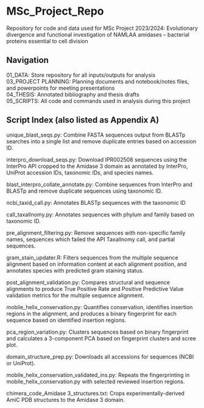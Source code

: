 # MSc_Project_Repo
Repository for code and data used for MSc Project 2023/2024: Evolutionary divergence and functional investigation of NAMLAA amidases – bacterial proteins essential to cell division

## Navigation
01_DATA: Store repository for all inputs/outputs for analysis  
03_PROJECT PLANNING: Planning documents and notebook/notes files, and powerpoints for meeting presentations  
04_THESIS: Annotated bibliography and thesis drafts  
05_SCRIPTS: All code and commands used in analysis during this project  

## Script Index (also listed as Appendix A)

unique_blast_seqs.py: Combine FASTA sequences output from BLASTp searches into a single list and remove duplicate entries based on accession ID.

interpro_download_seqs.py: Download IPR002508 sequences using the InterPro API cropped to the Amidase 3 domain as annotated by InterPro, UniProt accession IDs, taxonomic IDs, and species names.

blast_interpro_collate_annotate.py: Combine sequences from InterPro and BLASTp and remove duplicate sequences using taxonomic ID.

ncbi_taxid_call.py: Annotates BLASTp sequences with the taxonomic ID

call_taxallnomy.py: Annotates sequences with phylum and family based on taxonomic ID.

pre_alignment_filtering.py: Remove sequences with non-specific family names, sequences which failed the API Taxallnomy call, and partial sequences.

gram_stain_updater.R: Filters sequences from the multiple sequence alignment based on information content at each alignment position, and annotates species with predicted gram staining status.

post_alignment_validation.py: Compares structural and sequence alignments to produce True Positive Rate and Positive Predictive Value validation metrics for the multiple sequence alignment.

mobile_helix_conservation.py: Quantifies conservation, identifies insertion regions in the alignment, and produces a binary fingerprint for each sequence based on identified insertion regions.

pca_region_variation.py: Clusters sequences based on binary fingerprint and calculates a 3-component PCA based on fingerprint clusters and scree plot.

domain_structure_prep.py: Downloads all accessions for sequences (NCBI or UniProt).

mobile_helix_conservation_validated_ins.py: Repeats the fingerprinting in mobile_helix_conservation.py with selected reviewed insertion regions.

chimera_code_Amidase 3_structures.txt: Crops experimentally-derived AmiC PDB structures to the Amidase 3 domain.

